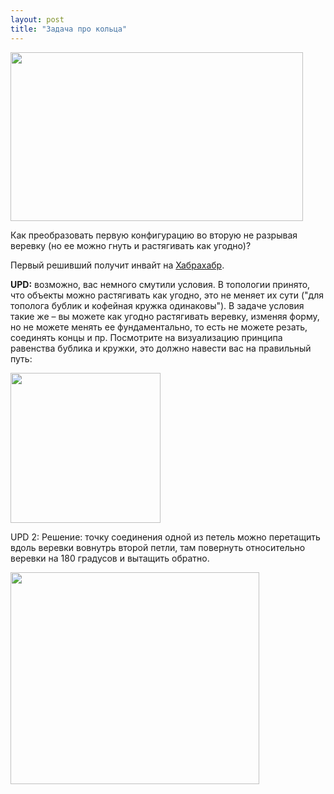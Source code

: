 ```yaml
---
layout: post
title: "Задача про кольца"
---
```

<a href="http://freetonik.com/wp-content/uploads/2011/03/rings1.png"><img class="alignnone size-full wp-image-2207" title="rings" src="http://freetonik.com/wp-content/uploads/2011/03/rings1.png" alt="" width="468" height="270" /></a>

Как преобразовать первую конфигурацию во вторую не разрывая веревку (но ее можно гнуть и растягивать как угодно)?

Первый решивший получит инвайт на <a href="http://habrahabr.ru">Хабрахабр</a>.

<strong>UPD:</strong> возможно, вас немного смутили условия. В топологии принято, что объекты можно растягивать как угодно, это не меняет их сути ("для тополога бублик и кофейная кружка одинаковы"). В задаче условия такие же – вы можете как угодно растягивать веревку, изменяя форму, но не можете менять ее фундаментально, то есть не можете резать, соединять концы и пр. Посмотрите на визуализацию принципа равенства бублика и кружки, это должно навести вас на правильный путь:

<img class="alignnone size-full wp-image-2212" title="Mug_and_Torus_morph" src="http://freetonik.com/wp-content/uploads/2011/03/Mug_and_Torus_morph.gif" alt="" width="240" height="240" />

UPD 2: Решение: точку соединения одной из петель можно перетащить вдоль веревки вовнутрь второй петли, там повернуть относительно веревки на 180 градусов и вытащить обратно.

<img class="alignnone size-full wp-image-2236" title="Screen shot 2011-03-20 at 4.03.31 AM" src="http://freetonik.com/wp-content/uploads/2011/03/Screen-shot-2011-03-20-at-4.03.31-AM.png" alt="" width="398" height="339" />
